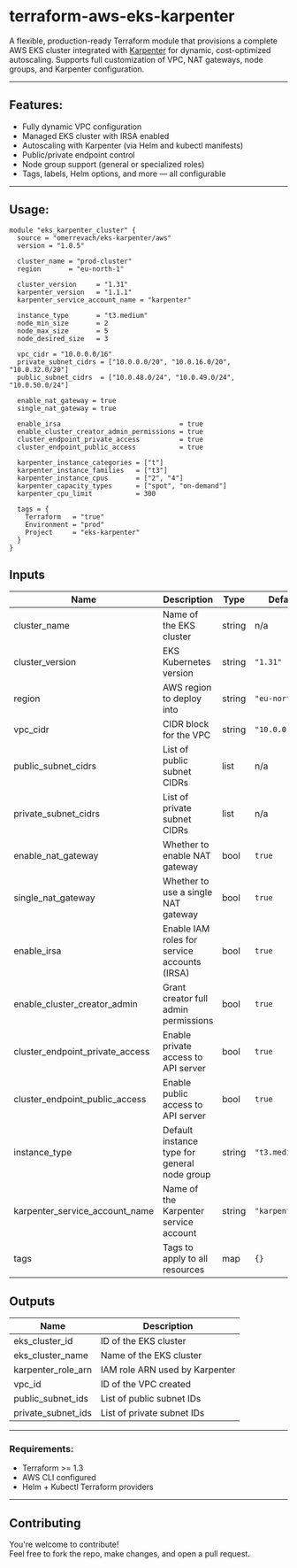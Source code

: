 # terraform-aws-eks-karpenter

A flexible, production-ready Terraform module that provisions a complete AWS EKS cluster integrated with [Karpenter](https://karpenter.sh) for dynamic, cost-optimized autoscaling. Supports full customization of VPC, NAT gateways, node groups, and Karpenter configuration.

---

## Features:

- Fully dynamic VPC configuration
- Managed EKS cluster with IRSA enabled
- Autoscaling with Karpenter (via Helm and kubectl manifests)
- Public/private endpoint control
- Node group support (general or specialized roles)
- Tags, labels, Helm options, and more — all configurable

---

## Usage:

```hcl
module "eks_karpenter_cluster" {
  source = "omerrevach/eks-karpenter/aws"
  version = "1.0.5"

  cluster_name = "prod-cluster"
  region       = "eu-north-1"

  cluster_version     = "1.31"
  karpenter_version   = "1.1.1"
  karpenter_service_account_name = "karpenter"

  instance_type       = "t3.medium"
  node_min_size       = 2
  node_max_size       = 5
  node_desired_size   = 3

  vpc_cidr = "10.0.0.0/16"
  private_subnet_cidrs = ["10.0.0.0/20", "10.0.16.0/20", "10.0.32.0/20"]
  public_subnet_cidrs  = ["10.0.48.0/24", "10.0.49.0/24", "10.0.50.0/24"]

  enable_nat_gateway = true
  single_nat_gateway = true

  enable_irsa                              = true
  enable_cluster_creator_admin_permissions = true
  cluster_endpoint_private_access          = true
  cluster_endpoint_public_access           = true

  karpenter_instance_categories = ["t"]
  karpenter_instance_families   = ["t3"]
  karpenter_instance_cpus       = ["2", "4"]
  karpenter_capacity_types      = ["spot", "on-demand"]
  karpenter_cpu_limit           = 300

  tags = {
    Terraform   = "true"
    Environment = "prod"
    Project     = "eks-karpenter"
  }
}
```

## Inputs

| Name | Description | Type | Default | Required |
|------|-------------|------|---------|:--------:|
| cluster_name | Name of the EKS cluster | string | n/a | yes |
| cluster_version | EKS Kubernetes version | string | `"1.31"` | no |
| region | AWS region to deploy into | string | `"eu-north-1"` | no |
| vpc_cidr | CIDR block for the VPC | string | `"10.0.0.0/16"` | no |
| public_subnet_cidrs | List of public subnet CIDRs | list | n/a | yes |
| private_subnet_cidrs | List of private subnet CIDRs | list | n/a | yes |
| enable_nat_gateway | Whether to enable NAT gateway | bool | `true` | no |
| single_nat_gateway | Whether to use a single NAT gateway | bool | `true` | no |
| enable_irsa | Enable IAM roles for service accounts (IRSA) | bool | `true` | no |
| enable_cluster_creator_admin | Grant creator full admin permissions | bool | `true` | no |
| cluster_endpoint_private_access | Enable private access to API server | bool | `true` | no |
| cluster_endpoint_public_access | Enable public access to API server | bool | `true` | no |
| instance_type | Default instance type for general node group | string | `"t3.medium"` | no |
| karpenter_service_account_name | Name of the Karpenter service account | string | `"karpenter"` | no |
| tags | Tags to apply to all resources | map | `{}` | no |

## Outputs

| Name | Description |
|------|-------------|
| eks_cluster_id | ID of the EKS cluster |
| eks_cluster_name | Name of the EKS cluster |
| karpenter_role_arn | IAM role ARN used by Karpenter |
| vpc_id | ID of the VPC created |
| public_subnet_ids | List of public subnet IDs |
| private_subnet_ids | List of private subnet IDs |

---

### Requirements:

- Terraform >= 1.3
- AWS CLI configured
- Helm + Kubectl Terraform providers

---

## Contributing

You're welcome to contribute!  
Feel free to fork the repo, make changes, and open a pull request.

